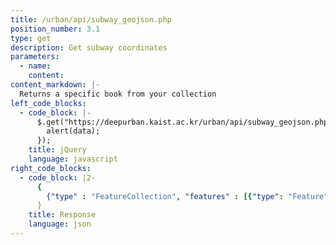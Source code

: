 ```yaml
---
title: /urban/api/subway_geojson.php
position_number: 3.1
type: get
description: Get subway coordinates
parameters:
  - name:
    content:
content_markdown: |-
  Returns a specific book from your collection
left_code_blocks:
  - code_block: |-
      $.get("https://deepurban.kaist.ac.kr/urban/api/subway_geojson.php", {}, function(data) {
        alert(data);
      });
    title: jQuery
    language: javascript
right_code_blocks:
  - code_block: |2-
      {
        {"type" : "FeatureCollection", "features" : [{"type": "Feature", "geometry": {"type":"Point","coordinates":[126.975271,37.563534]}, "properties": {"철도운영기관명": "서울교통공사", "노선": "2호선", "역명": "시청", "경도": 126.975271, "위도": 37.563534}}, ...]}
      }
    title: Response
    language: json
---
```

